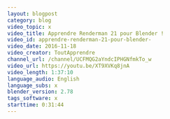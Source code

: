 ```yaml
---
layout: blogpost
category: blog
video_topic: x
video_title: Apprendre Renderman 21 pour Blender !
video_id: apprendre-renderman-21-pour-blender-
video_date: 2016-11-18
video_creator: ToutApprendre
channel_url: /channel/UCFMQG2aYndcIPHGNfmkTo_w
video_url: https://youtu.be/XT9XVKq8jnA
video_length: 1:37:10
language_audio: English
language_subs: x
blender_version: 2.78
tags_software: x
starttime: 0:31:44
---
```

